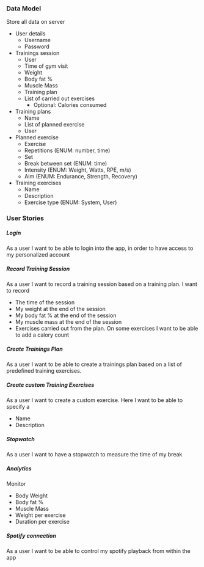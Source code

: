 ### Data Model
Store all data on server

- User details
	- Username
	- Password
- Trainings session
	- User
	- Time of gym visit
	- Weight
	- Body fat %
	- Muscle Mass
	- Training plan
	- List of carried out exercises
		- Optional: Calories consumed
- Training plans
	- Name
	- List of planned exercise
	- User
- Planned exercise
	- Exercise
    - Repetitions (ENUM: number, time)
	- Set
	- Break between set (ENUM: time)
	- Intensity (ENUM: Weight, Watts, RPE, m/s)
	- Aim (ENUM: Endurance, Strength, Recovery)
- Training exercises
	- Name
	- Description
	- Exercise type (ENUM: System, User)

### User Stories

##### Login
As a user I want to be able to login into the app, in order to have access to my personalized account

##### Record Training Session
As a user I want to record a training session based on a training plan. I want to record
- The time of the session
- My weight at the end of the session
- My body fat % at the end of the session
- My muscle mass at the end of the session
- Exercises carried out from the plan. On some exercises I want to be able to add a calory count

##### Create Trainings Plan
As a user I want to be able to create a trainings plan based on a list of predefined training exercises.

##### Create custom Training Exercises
As a user I want to create a custom exercise. Here I want to be able to specify a
- Name
- Description

##### Stopwatch
As a user I want to have a stopwatch to measure the time of my break

##### Analytics
Monitor
- Body Weight
- Body fat %
- Muscle Mass
- Weight per exercise
- Duration per exercise

##### Spotify connection
As a user I want to be able to control my spotify playback from within the app